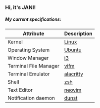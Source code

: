 ### Hi, it's JANI!

##### My current specifications:

| Attribute             | Description                        |
| --------------------- | ---------------------------------- |
| Kernel                | [Linux](https://www.linux.org)     |
| Operating System      | [Ubuntu](https://ubuntu.com)       |
| Window Manager        | [i3](https://i3wm.org)             |
| Terminal File Manager | [vifm](https://vifm.info)          |
| Terminal Emulator     | [alacritty](https://alacritty.org) |
| Shell                 | [zsh](https://ohmyz.sh)            |
| Text Editor           | [neovim](https://neovim.io)        |
| Notification daemon   | [dunst](https://dunst-project.org) |

<!--
**hollerjanos/hollerjanos** is a ✨ _special_ ✨ repository because its `README.md` (this file) appears on your GitHub profile.

Here are some ideas to get you started:

- 🔭 I’m currently working on ...
- 🌱 I’m currently learning ...
- 👯 I’m looking to collaborate on ...
- 🤔 I’m looking for help with ...
- 💬 Ask me about ...
- 📫 How to reach me: ...
- 😄 Pronouns: ...
- ⚡ Fun fact: ...
-->
